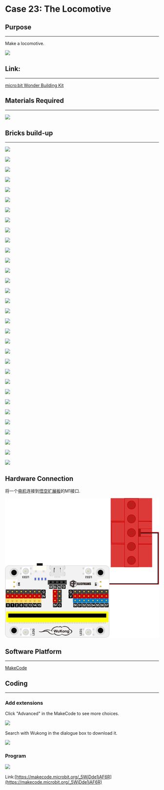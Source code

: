 # Case 23: The Locomotive

## Purpose
---
Make a locomotive.
 
![](./images/Wonder-Building-Kit-case-23-01.png)

## Link: 
---
[micro:bit Wonder Building Kit](https://www.elecfreaks.com/micro-bit-wonder-building-kit-without-micro-bit-board.html)

## Materials Required
---
![](./images/Wonder-Building-Kit-step-case-23-01.png)

## Bricks build-up
---
![](./images/Wonder-Building-Kit-step-case-23-02.png)

![](./images/Wonder-Building-Kit-step-case-23-03.png)

![](./images/Wonder-Building-Kit-step-case-23-04.png)

![](./images/Wonder-Building-Kit-step-case-23-05.png)

![](./images/Wonder-Building-Kit-step-case-23-06.png)

![](./images/Wonder-Building-Kit-step-case-23-07.png)

![](./images/Wonder-Building-Kit-step-case-23-08.png)

![](./images/Wonder-Building-Kit-step-case-23-09.png)

![](./images/Wonder-Building-Kit-step-case-23-10.png)

![](./images/Wonder-Building-Kit-step-case-23-11.png)

![](./images/Wonder-Building-Kit-step-case-23-12.png)

![](./images/Wonder-Building-Kit-step-case-23-13.png)

![](./images/Wonder-Building-Kit-step-case-23-14.png)

![](./images/Wonder-Building-Kit-step-case-23-15.png)

![](./images/Wonder-Building-Kit-step-case-23-16.png)

![](./images/Wonder-Building-Kit-step-case-23-17.png)

![](./images/Wonder-Building-Kit-step-case-23-18.png)

![](./images/Wonder-Building-Kit-step-case-23-19.png)

![](./images/Wonder-Building-Kit-step-case-23-20.png)

![](./images/Wonder-Building-Kit-step-case-23-21.png)

![](./images/Wonder-Building-Kit-step-case-23-22.png)

![](./images/Wonder-Building-Kit-step-case-23-23.png)

![](./images/Wonder-Building-Kit-step-case-23-24.png)

![](./images/Wonder-Building-Kit-step-case-23-25.png)

![](./images/Wonder-Building-Kit-step-case-23-26.png)

![](./images/Wonder-Building-Kit-step-case-23-27.png)

![](./images/Wonder-Building-Kit-step-case-23-28.png)

![](./images/Wonder-Building-Kit-step-case-23-29.png)

![](./images/Wonder-Building-Kit-step-case-23-30.png)

![](./images/Wonder-Building-Kit-step-case-23-31.png)

![](./images/Wonder-Building-Kit-step-case-23-32.png)

![](./images/Wonder-Building-Kit-step-case-23-33.png)

## Hardware Connection

将一个[电机](https://www.elecfreaks.com/geekservo-motor-2kg-compatible-with-lego.html)连接到[悟空扩展板](https://www.elecfreaks.com/wukong-board-with-lego-holder-for-micro-bit.html)的M1接口.

![](./images/Wonder-Building-Kit-case-23-06.png)

## Software Platform
---
[MakeCode](https://makecode.microbit.org/)

## Coding
---
### Add extensions
Click "Advanced" in the MakeCode to see more choices.
 
![](./images/Wonder-Building-Kit-case-21-02.png)

Search with Wukong in the dialogue box to download it. 

![](./images/Wonder-Building-Kit-case-21-03.png)





### Program
 
![](./images/Wonder-Building-Kit-case-23-04.png)

Link:[https://makecode.microbit.org/_5WjDde1jAF6R](https://makecode.microbit.org/_5WjDde1jAF6R)

